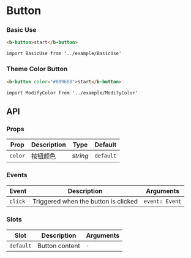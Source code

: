 <!--
 * @Description: 
 * @Version: 0.1
 * @Autor: lzx
 * @Date: 2022-09-21 00:23:05
-->
# Button

### Basic Use
```html
<b-button>start</b-button>
```

```vue
import BasicUse from '../example/BasicUse'
```

### Theme Color Button
```html
<b-button color="#009688">start</b-button>
```

```vue
import ModifyColor from '../example/ModifyColor'
```

## API

### Props

| Prop  | Description | Type | Default |
| --- | --- | --- | --- | 
| `color` | 按钮颜色 | _string_ | `default` |

### Events

| Event | Description | Arguments |
| --- | --- | --- |
| `click` | Triggered when the button is clicked | `event: Event` |

### Slots

| Slot      | Description | Arguments |
|-----------| --- | --- |
| `default` | Button content | `-` |
